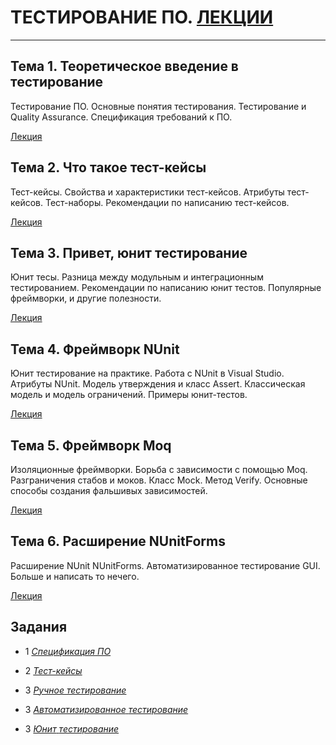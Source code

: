 # ТЕСТИРОВАНИЕ ПО. [ЛЕКЦИИ](https://tgjmjgj.github.io/testing/dist/index.html "Лекции")

***

## Тема 1. Теоретическое введение в тестирование

Тестирование ПО. Основные понятия тестирования. Тестирование и Quality Assurance.
Спецификация требований к ПО.

[Лекция](https://tgjmjgj.github.io/testing/dist/lecture/1_testing_theory/index.html "Лекция")

## Тема 2. Что такое тест-кейсы

Тест-кейсы. Свойства и характеристики тест-кейсов. Атрибуты тест-кейсов. Тест-наборы.
Рекомендации по написанию тест-кейсов.

[Лекция](https://tgjmjgj.github.io/testing/dist/lecture/2_testcases/index.html "Лекция")

## Тема 3. Привет, юнит тестирование

Юнит тесы. Разница между модульным и интеграционным тестированием. Рекомендации по
написанию юнит тестов. Популярные фреймворки, и другие полезности.

[Лекция](https://tgjmjgj.github.io/testing/dist/lecture/3_unittest/index.html "Лекция")

## Тема 4. Фреймворк NUnit

Юнит тестирование на практике. Работа с NUnit в Visual Studio. Атрибуты NUnit.
Модель утверждения и класс Assert. Классическая модель и модель ограничений.
Примеры юнит-тестов.

[Лекция](https://tgjmjgj.github.io/testing/dist/lecture/4_nunit/index.html "Лекция")

## Тема 5. Фреймворк Moq

Изоляционные фреймворки. Борьба с зависимости с помощью Moq. Разграничения стабов и моков.
Класс Mock. Метод Verify. Основные способы создания фальшивых зависимостей.

[Лекция](https://tgjmjgj.github.io/testing/dist/lecture/5_moq/index.html "Лекция")

## Тема 6. Расширение NUnitForms

Расширение NUnit NUnitForms. Автоматизированное тестирование GUI. Больше и написать то нечего.

[Лекция](https://tgjmjgj.github.io/testing/dist/lecture/5_moq/index.html "Лекция")

## Задания

* 1 [_Спецификация_ _ПО_](https://tgjmjgj.github.io/testing/dist/task/1_spec/1.pdf "Задание 1")

* 2 [_Тест-кейсы_](https://tgjmjgj.github.io/testing/dist/task/2_testcases/2.pdf "Задание 2")

* 3 [_Ручное_ _тестирование_](https://tgjmjgj.github.io/testing/dist/task/3_tests/3.pdf "Задание 3")

* 3 [_Автоматизированное_ _тестирование_](https://tgjmjgj.github.io/testing/dist/task/4_nunitforms/4.pdf "Задание 4")

* 3 [_Юнит_ _тестирование_](https://tgjmjgj.github.io/testing/dist/task/5_unit/5.pdf "Задание 5")